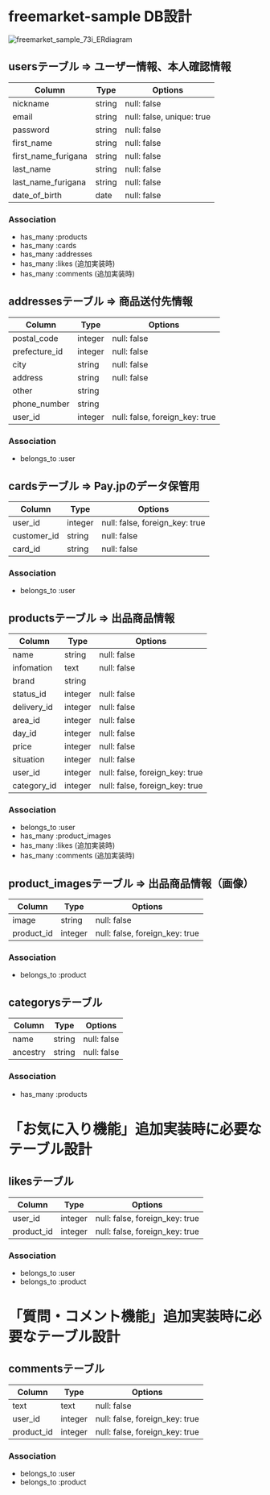 # freemarket-sample DB設計

![freemarket_sample_73i_ERdiagram](https://user-images.githubusercontent.com/62415847/81760586-8f9b1500-9502-11ea-9719-ea023833608c.png)


## usersテーブル => ユーザー情報、本人確認情報
|Column|Type|Options|
|------|----|-------|
|nickname|string|null: false|
|email|string|null: false, unique: true|
|password|string|null: false|
|first_name|string|null: false|
|first_name_furigana|string|null: false|
|last_name|string|null: false|
|last_name_furigana|string|null: false|
|date_of_birth|date|null: false|
### Association
- has_many :products
- has_many :cards
- has_many :addresses
- has_many :likes    (追加実装時)
- has_many :comments (追加実装時)

## addressesテーブル => 商品送付先情報
|Column|Type|Options|
|------|----|-------|
|postal_code|integer|null: false|
|prefecture_id|integer|null: false|
|city|string|null: false|
|address|string|null: false|
|other|string||
|phone_number|string||
|user_id|integer|null: false, foreign_key: true|
### Association
- belongs_to :user

## cardsテーブル => Pay.jpのデータ保管用
|Column|Type|Options|
|------|----|-------|
|user_id|integer|null: false, foreign_key: true|
|customer_id|string|null: false|
|card_id|string|null: false|
### Association
- belongs_to :user

## productsテーブル => 出品商品情報
|Column|Type|Options|
|------|----|-------|
|name|string|null: false|
|infomation|text|null: false|
|brand|string||
|status_id|integer|null: false|
|delivery_id|integer|null: false|
|area_id|integer|null: false|
|day_id|integer|null: false|
|price|integer|null: false|
|situation|integer|null: false|
|user_id|integer|null: false, foreign_key: true|
|category_id|integer|null: false, foreign_key: true|
<!-- situationカラムでは 出品中→1 / 売却済→0 でステータスを管理する -->
### Association
- belongs_to :user
- has_many :product_images
- has_many :likes    (追加実装時)
- has_many :comments (追加実装時)

## product_imagesテーブル => 出品商品情報（画像）
|Column|Type|Options|
|------|----|-------|
|image|string|null: false|
|product_id|integer|null: false, foreign_key: true|
### Association
- belongs_to :product

## categorysテーブル
|Column|Type|Options|
|------|----|-------|
|name|string|null: false|
|ancestry|string|null: false|
### Association
- has_many :products



# 「お気に入り機能」追加実装時に必要なテーブル設計
## likesテーブル
|Column|Type|Options|
|------|----|-------|
|user_id|integer|null: false, foreign_key: true|
|product_id|integer|null: false, foreign_key: true|
### Association
- belongs_to :user
- belongs_to :product


# 「質問・コメント機能」追加実装時に必要なテーブル設計
## commentsテーブル
|Column|Type|Options|
|------|----|-------|
|text|text|null: false|
|user_id|integer|null: false, foreign_key: true|
|product_id|integer|null: false, foreign_key: true|
### Association
- belongs_to :user
- belongs_to :product